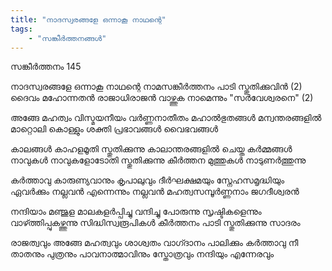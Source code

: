 ```yaml
---
title: "നാദസ്വരങ്ങളേ ഒന്നാകൂ നാഥന്റെ"
tags:
    - "സങ്കീർത്തനങ്ങൾ"
---
```


സങ്കീർത്തനം 145

നാദസ്വരങ്ങളേ ഒന്നാകൂ നാഥന്റെ
നാമസങ്കീർത്തനം പാടി സ്തുതിക്കുവിൻ (2)
ദൈവം മഹോന്നതൻ രാജാധിരാജൻ
വാഴ്ത്തുക നാമെന്നും "സർവേശ്വരനെ" (2)

അങ്ങേ മഹത്വം വിസ്മയനീയം
വർണ്ണനാതീതം മഹാൽഭുതങ്ങൾ
മന്വന്തരങ്ങളിൽ മാറ്റൊലി കൊള്ളും
ശക്തി പ്രഭാവങ്ങൾ വൈഭവങ്ങൾ

കാലങ്ങൾ കാഹളമൂതി സ്തുതിക്കുന്നു
കാലാന്തരങ്ങളിൽ ചെയ്ത കർമ്മങ്ങൾ
നാവുകൾ നാവുകളോടോതി സ്തുതിക്കുന്നു
കീർത്തന മുത്തുകൾ നാടുണർത്തുന്നു

കർത്താവു കാരുണ്യവാനും കൃപാലുവും
ദീർഘക്ഷമയും സ്നേഹസമൃദ്ധിയും
ഏവർക്കും നല്ലവൻ എന്നെന്നും നല്ലവൻ
മഹത്വസമ്പൂർണ്ണനാം ജഗദീശ്വരൻ

നന്ദിയാം മഞ്ജുള മാലകളർപ്പിച്ചു
വന്ദിച്ചു പോരുന്നു സൃ‍ഷ്ടികളെന്നും
വാഴ്‍ത്തിപ്പുകഴ്ത്തുന്നു സിദ്ധിസ്വരൂപികൾ
കീർത്തനം പാടി സ്തുതിക്കുന്നു സാദരം

രാജത്വവും അങ്ങേ മഹത്വവും ശാശ്വതം
വാഗ്‍ദാനം പാലിക്കും കർത്താവു നീ
താതനും പുത്രനും പാവനാത്മാവിനും
സ്തോത്രവും നന്ദിയും എന്നേരവും
